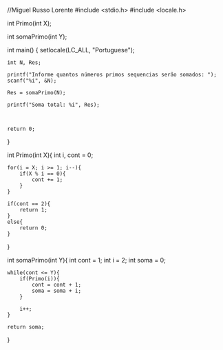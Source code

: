 //Miguel Russo Lorente
#include <stdio.h>
#include <locale.h>

int Primo(int X);

int somaPrimo(int Y);

int main()
{
	setlocale(LC_ALL, "Portuguese");
	
    int N, Res;
   
    printf("Informe quantos números primos sequencias serão somados: ");
    scanf("%i", &N);
   
    Res = somaPrimo(N);
   
    printf("Soma total: %i", Res);
   
   

    return 0;
}

int Primo(int X){
    int i, cont = 0;
   
    for(i = X; i >= 1; i--){
        if(X % i == 0){
            cont += 1;
        }
    }
   
    if(cont == 2){
        return 1;
    }
    else{
        return 0;
    }
}

int somaPrimo(int Y){
    int cont = 1;
    int i = 2;
    int soma = 0;
   
    while(cont <= Y){
        if(Primo(i)){
            cont = cont + 1;
            soma = soma + i;
        }
       
        i++;
    }
   
    return soma;
}
